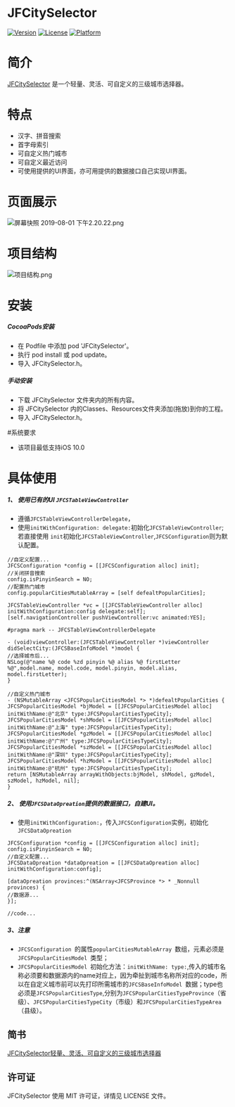 # JFCitySelector


[![Version](https://img.shields.io/cocoapods/v/JFCitySelector.svg?style=flat)](https://cocoapods.org/pods/JFCitySelector)
[![License](https://img.shields.io/cocoapods/l/JFCitySelector.svg?style=flat)](https://cocoapods.org/pods/JFCitySelector)
[![Platform](https://img.shields.io/cocoapods/p/JFCitySelector.svg?style=flat)](https://cocoapods.org/pods/JFCitySelector)

# 简介
[JFCitySelector](https://github.com/zhifenx/JFCitySelector)
是一个轻量、灵活、可自定义的三级城市选择器。
# 特点
*  汉字、拼音搜索
*  首字母索引
*  可自定义热门城市
*  可自定义最近访问
*  可使用提供的UI界面，亦可用提供的数据接口自己实现UI界面。

#  页面展示
![屏幕快照 2019-08-01 下午2.20.22.png](https://upload-images.jianshu.io/upload_images/1707533-c326e7a4e8726dc1.png?imageMogr2/auto-orient/strip%7CimageView2/2/w/1240)

# 项目结构
![项目结构.png](https://upload-images.jianshu.io/upload_images/1707533-0cf40b179c67442b.png?imageMogr2/auto-orient/strip%7CimageView2/2/w/1240)


# 安装
##### CocoaPods安装
*  在 Podfile 中添加 pod 'JFCitySelector'。
*  执行 pod install 或 pod update。
*  导入 JFCitySelector.h。

##### 手动安装
*  下载 JFCitySelector 文件夹内的所有内容。
*  将 JFCitySelector 内的Classes、Resources文件夹添加(拖放)到你的工程。
*  导入 JFCitySelector.h。

#系统要求
*  该项目最低支持iOS 10.0

# 具体使用
##### 1、 使用已有的UI `JFCSTableViewController `
*  遵循`JFCSTableViewControllerDelegate`，
*  使用`initWithConfiguration: delegate:`初始化`JFCSTableViewController`;若直接使用 `init`初始化`JFCSTableViewController`,`JFCSConfiguration`则为默认配置。

``` 
//自定义配置...
JFCSConfiguration *config = [[JFCSConfiguration alloc] init];
//关闭拼音搜索
config.isPinyinSearch = NO;
//配置热门城市
config.popularCitiesMutableArray = [self defealtPopularCities];

JFCSTableViewController *vc = [[JFCSTableViewController alloc] initWithConfiguration:config delegate:self];
[self.navigationController pushViewController:vc animated:YES];   

#pragma mark -- JFCSTableViewControllerDelegate

- (void)viewController:(JFCSTableViewController *)viewController didSelectCity:(JFCSBaseInfoModel *)model {
//选择城市后...
NSLog(@"name %@ code %zd pinyin %@ alias %@ firstLetter %@",model.name, model.code, model.pinyin, model.alias, model.firstLetter);
}

//自定义热门城市
- (NSMutableArray <JFCSPopularCitiesModel *> *)defealtPopularCities {
JFCSPopularCitiesModel *bjModel = [[JFCSPopularCitiesModel alloc] initWithName:@"北京" type:JFCSPopularCitiesTypeCity];
JFCSPopularCitiesModel *shModel = [[JFCSPopularCitiesModel alloc] initWithName:@"上海" type:JFCSPopularCitiesTypeCity];
JFCSPopularCitiesModel *gzModel = [[JFCSPopularCitiesModel alloc] initWithName:@"广州" type:JFCSPopularCitiesTypeCity];
JFCSPopularCitiesModel *szModel = [[JFCSPopularCitiesModel alloc] initWithName:@"深圳" type:JFCSPopularCitiesTypeCity];
JFCSPopularCitiesModel *hzModel = [[JFCSPopularCitiesModel alloc] initWithName:@"杭州" type:JFCSPopularCitiesTypeCity];
return [NSMutableArray arrayWithObjects:bjModel, shModel, gzModel, szModel, hzModel, nil];
}
```

##### 2、 使用`JFCSDataOpreation`提供的数据接口，自建UI。
*  使用`initWithConfiguration:`，传入`JFCSConfiguration`实例，初始化`JFCSDataOpreation`

```
JFCSConfiguration *config = [[JFCSConfiguration alloc] init];
config.isPinyinSearch = NO;
//自定义配置...
JFCSDataOpreation *dataOpreation = [[JFCSDataOpreation alloc] initWithConfiguration:config];

[dataOpreation provinces:^(NSArray<JFCSProvince *> * _Nonnull provinces) {
//数据源...
}];

//code...
```

##### 3、注意
*  `JFCSConfiguration `的属性`popularCitiesMutableArray `数组，元素必须是`JFCSPopularCitiesModel `类型；
*  `JFCSPopularCitiesModel `初始化方法：`initWithName: type:`,传入的城市名称必须要和数据源内的name对应上，因为牵扯到城市名称所对应的code，所以在自定义城市前可以先打印所需城市的`JFCSBaseInfoModel `数据；type也必须是`JFCSPopularCitiesType`,分别为`JFCSPopularCitiesTypeProvince`（省级）、`JFCSPopularCitiesTypeCity`（市级）和`JFCSPopularCitiesTypeArea`（县级）。

## 简书
[JFCitySelector轻量、灵活、可自定义的三级城市选择器
](https://www.jianshu.com/p/413db5c2480b)

## 许可证

JFCitySelector  使用 MIT 许可证，详情见 LICENSE 文件。
